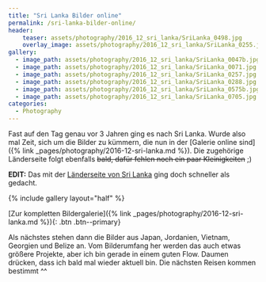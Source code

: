 ```yaml
---
title: "Sri Lanka Bilder online"
permalink: /sri-lanka-bilder-online/
header:
    teaser: assets/photography/2016_12_sri_lanka/SriLanka_0498.jpg
    overlay_image: assets/photography/2016_12_sri_lanka/SriLanka_0255.jpg
gallery:
  - image_path: assets/photography/2016_12_sri_lanka/SriLanka_0047b.jpg
  - image_path: assets/photography/2016_12_sri_lanka/SriLanka_0071.jpg
  - image_path: assets/photography/2016_12_sri_lanka/SriLanka_0257.jpg
  - image_path: assets/photography/2016_12_sri_lanka/SriLanka_0288.jpg
  - image_path: assets/photography/2016_12_sri_lanka/SriLanka_0575b.jpg
  - image_path: assets/photography/2016_12_sri_lanka/SriLanka_0705.jpg
categories:
  - Photography
---
```


Fast auf den Tag genau vor 3 Jahren ging es nach Sri Lanka.
Wurde also mal Zeit, sich um die Bilder zu kümmern, die nun in der [Galerie online sind]({% link _pages/photography/2016-12-sri-lanka.md %}).
Die zugehörige Länderseite folgt ebenfalls ~~bald, dafür fehlen noch ein paar Kleinigkeiten~~ ;)

**EDIT:** Das mit der [Länderseite von Sri Lanka](/sri-lanka/) ging doch schneller als gedacht.

{% include gallery layout="half" %}

[Zur kompletten Bildergalerie]({% link _pages/photography/2016-12-sri-lanka.md %}){: .btn .btn--primary}

Als nächstes stehen dann die Bilder aus Japan, Jordanien, Vietnam, Georgien und Belize an. 
Vom Bilderumfang her werden das auch etwas größere Projekte, aber ich bin gerade in einem guten Flow. 
Daumen drücken, dass ich bald mal wieder aktuell bin. Die nächsten Reisen kommen bestimmt ^^
